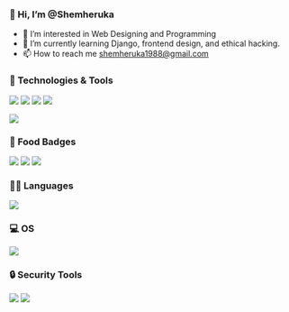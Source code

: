 ### 👋 Hi, I’m @Shemheruka  
- 👀 I’m interested in Web Designing and Programming
- 🌱 I’m currently learning Django, frontend design, and ethical hacking.
- 📫 How to reach me shemheruka1988@gmail.com

<!---
SHEMHERUKA/SHEMHERUKA is a ✨ special ✨ repository because its `README.md` (this file) appears on your GitHub profile.
You can click the Preview link to take a look at your changes.
--->

### 🔧 Technologies & Tools  
<p align="left">
  <img src="https://img.shields.io/badge/ChatGPT-74aa9c?style=for-the-badge&logo=openai&logoColor=white" />
  <img src="https://img.shields.io/badge/VSCode-0078D4?style=for-the-badge&logo=visual%20studio%20code&logoColor=white" />
  <img src="https://img.shields.io/badge/Visual_Studio-5C2D91?style=for-the-badge&logo=visual%20studio&logoColor=white" />
  <img src="https://img.shields.io/badge/Bootstrap-563D7C?style=for-the-badge&logo=bootstrap&logoColor=white"/>
</p>
<img src="https://media4.giphy.com/media/v1.Y2lkPTc5MGI3NjExaGVlNjRoNXUza3k3MTg2NWdmY3U1c2gxdWtra2g3NHowbnl6NjFsNSZlcD12MV9pbnRlcm5hbF9naWZfYnlfaWQmY3Q9Zw/VbnUQpnihPSIgIXuZv/giphy.gif">

### 🍔 Food Badges  
<p align="left">
  <img src="https://img.shields.io/badge/McDonald's-FBC817?style=for-the-badge&logo=McDonald's&logoColor=white" />
  <img src="https://img.shields.io/badge/McDonald's-FBC817?style=for-the-badge&logo=McDonald's&logoColor=white" />
  <img src="https://img.shields.io/badge/McDonald's-FBC817?style=for-the-badge&logo=McDonald's&logoColor=white" />
</p>

### 👩‍💻 Languages 
<img src="https://img.shields.io/badge/C%23-239120?style=for-the-badge&logo=csharp&logoColor=white"/>

### 💻 OS
<img src="https://img.shields.io/badge/Windows_11-0078d4?style=for-the-badge&logo=windows-11&logoColor=white"/>

### 🔒 Security Tools
<p align="left">
  <img src="https://img.shields.io/badge/Wireshark-1679A7?style=for-the-badge&logo=Wireshark&logoColor=white" />
  <img src="https://img.shields.io/badge/burpsuite-FF6633?style=for-the-badge&logo=burpsuite&logoColor=white"/>
</p>


